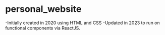 # personal_website

-Initially created in 2020 using HTML and CSS
-Updated in 2023 to run on functional components via ReactJS.
